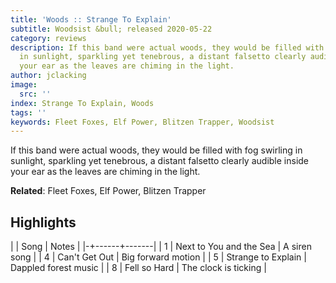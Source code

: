 ```yaml
---
title: 'Woods :: Strange To Explain'
subtitle: Woodsist &bull; released 2020-05-22
category: reviews
description: If this band were actual woods, they would be filled with fog swirling
  in sunlight, sparkling yet tenebrous, a distant falsetto clearly audible inside
  your ear as the leaves are chiming in the light.
author: jclacking
image:
  src: ''
index: Strange To Explain, Woods
tags: ''
keywords: Fleet Foxes, Elf Power, Blitzen Trapper, Woodsist
---
```

If this band were actual woods, they would be filled with fog swirling in sunlight, sparkling yet tenebrous, a distant falsetto clearly audible inside your ear as the leaves are chiming in the light.<!--more-->

**Related**: Fleet Foxes, Elf Power, Blitzen Trapper

## Highlights

| | Song | Notes |
|-+------+-------|
| 1 | Next to You and the Sea | A siren song |
| 4 | Can't Get Out | Big forward motion |
| 5 | Strange to Explain | Dappled forest music |
| 8 | Fell so Hard | The clock is ticking |

